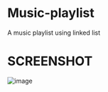 # Music-playlist
A music playlist using linked list
 
# SCREENSHOT
![image](https://user-images.githubusercontent.com/89207792/149676329-66c6dd67-6d2a-4a8e-a6e0-712a69219522.png)
